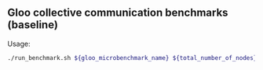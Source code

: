 ## Gloo collective communication benchmarks (baseline)

Usage:

```bash
./run_benchmark.sh ${gloo_microbenchmark_name} ${total_number_of_nodes} ${input_size_in_bytes}`
```
